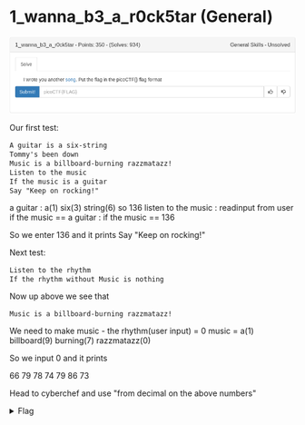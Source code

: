 # 1_wanna_b3_a_r0ck5tar (General)

![title](images/title.png)

Our first test:

```
A guitar is a six-string        
Tommy's been down               
Music is a billboard-burning razzmatazz!
Listen to the music             
If the music is a guitar                  
Say "Keep on rocking!"
```

a guitar : a(1) six(3) string(6) so 136
listen to the music : readinput from user
if the music == a guitar : if the music == 136

So we enter 136 and it prints Say "Keep on rocking!"  

Next test:

```
Listen to the rhythm
If the rhythm without Music is nothing
```

Now up above we see that 

```
Music is a billboard-burning razzmatazz!
``` 

We need to make  music - the rhythm(user input) = 0
music = a(1) billboard(9) burning(7) razzmatazz(0)

So we input 0 and it prints 

66
79
78
74
79
86
73

Head to cyberchef and use "from decimal on the above numbers"

<details>
	<summary>Flag</summary>

picoCTF{BONJOVI}
</details>